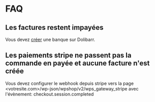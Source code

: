 # FAQ

## Les factures restent impayées

Vous devez [créer](https://wiki.dolibarr.org/index.php/Module_Banques_et_Caisses) une banque sur Dolibarr.

## Les paiements stripe ne passent pas la commande en payée et aucune facture n'est créée

Vous devez configurer le webhook depuis stripe vers la page <votresite.com>/wp-json/wpshop/v2/wps_gateway_stripe avec l'évènement: checkout.session.completed

